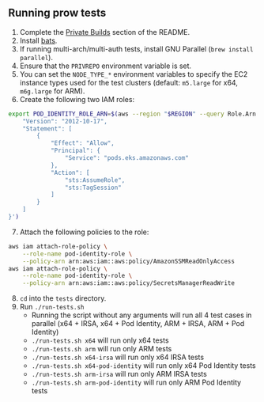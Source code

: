 ## Running prow tests

1. Complete the [Private Builds](https://github.com/aws/secrets-store-csi-driver-provider-aws/tree/main#private-builds) section of the README.
2. Install [bats](https://github.com/bats-core/bats-core).
3. If running multi-arch/multi-auth tests, install GNU Parallel (`brew install parallel`).
4. Ensure that the `PRIVREPO` environment variable is set.
5. You can set the `NODE_TYPE_*` environment variables to specify the EC2 instance types used for the test clusters (default: `m5.large` for x64, `m6g.large` for ARM).
6. Create the following two IAM roles:

```bash
export POD_IDENTITY_ROLE_ARN=$(aws --region "$REGION" --query Role.Arn --output text iam create-role --role-name pod-identity-role --assume-role-policy-document '{
    "Version": "2012-10-17",
    "Statement": [
        {
            "Effect": "Allow",
            "Principal": {
                "Service": "pods.eks.amazonaws.com"
            },
            "Action": [
                "sts:AssumeRole",
                "sts:TagSession"
            ]
        }
    ]
}')
```

7. Attach the following policies to the role:

```bash
aws iam attach-role-policy \
	--role-name pod-identity-role \
	--policy-arn arn:aws:iam::aws:policy/AmazonSSMReadOnlyAccess
aws iam attach-role-policy \
	--role-name pod-identity-role \
	--policy-arn arn:aws:iam::aws:policy/SecretsManagerReadWrite
```

8. `cd` into the `tests` directory.
9. Run `./run-tests.sh`
   - Running the script without any arguments will run all 4 test cases in parallel (x64 + IRSA, x64 + Pod Identity, ARM + IRSA, ARM + Pod Identity)
   - `./run-tests.sh x64` will run only x64 tests
   - `./run-tests.sh arm` will run only ARM tests
   - `./run-tests.sh x64-irsa` will run only x64 IRSA tests
   - `./run-tests.sh x64-pod-identity` will run only x64 Pod Identity tests
   - `./run-tests.sh arm-irsa` will run only ARM IRSA tests
   - `./run-tests.sh arm-pod-identity` will run only ARM Pod Identity tests
